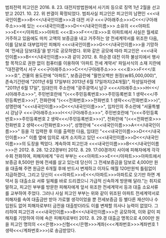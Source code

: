 범죄전력
피고인은 2016. 8. 23. 대전지방법원에서 사기죄 등으로 징역 1년 2월을 선고받고 2021. 10. 22. 위 판결이 확정되었다.
범죄사실
피고인은 피고인의 남편인 <<<내국인이름>>>B<<</내국인이름>>>과 대전 서구 <<<구아래주소>>>C<<</구아래주소>>>에 있는 <<<내국인이름>>>D<<</내국인이름>>> 소유의 <<<아파트>>>E<<</아파트>>>아파트 <<<호>>>F<<</호>>>호 아파트에서 사실은 월세로 거주하고 있음에도 마치 고액의 보증금을 내고 거주하는 양 전세계약서를 위조한 다음, 이를 담보로 대부업자인 피해자 <<<내국인이름>>>G<<</내국인이름>>>을 기망하여 ‘전세금 담보대출'을 받기로 공모하였다.
위와 같은 공모에 따라 피고인은 <<<내국인이름>>>B<<</내국인이름>>>과 같이 2012. 8. 하순경 대전 이하 불상지에서 행사할 목적으로 권한 없이 컴퓨터를 이용하여 ‘아파트 전세 계약서' 파일서식의 소재 지란에 "대전광역시 서구 <<<구아래주소>>>C<<</구아래주소>>> <<<호>>>F<<</호>>>호", 건물의 용도란에 "아파트", 보증금란에 "팔천오백만 원정(￦85,000,000)", 존속기간란에 "2011년 6월 17일부터 2013년 6월 17일까지(24개월)", 작성일자란에 "2011년 6월 17일", 임대인의 주소란에 "광주광역시 남구 <<<시아래주소>>>H<<</시아래주소>>>", 주민번호란에 "(<<<주민등록번호>>>주민등록번호 1 생략<<</주민등록번호>>>)", 전화란에 "(<<<전화번호>>>전화번호 1 생략<<</전화번호>>>)", 성명란에 "<<<내국인이름>>>D<<</내국인이름>>>", 임차인의 주소란에 "서울특별시 강남구 <<<구아래주소>>>I<<</구아래주소>>>", 주민번호란에 "(<<<주민등록번호>>>주민등록번호 2 생략<<</주민등록번호>>>)", 전화란에 "(<<<전화번호>>>전화번호 2 생략<<</전화번호>>>)", 성명란에 "<<<내국인이름>>>A<<</내국인이름>>>" 등을 각 입력한 후 이를 출력한 다음, 임대인 "<<<내국인이름>>>D<<</내국인이름>>>" 이름 옆에 임의로 새겨 소지하고 있던 <<<내국인이름>>>D<<</내국인이름>>>의 도장을 찍었다.
계속하여 피고인과 <<<내국인이름>>>B<<</내국인이름>>>은 2012. 8. 28. 12:22경부터 2012. 8. 29. 17:00경까지 사이에 피해자에게 각각 수회 전화하여, 피해자에게 "우리 부부는 <<<아파트>>>E<<</아파트>>>아파트에서 보증금 8,500만 원에 전세를 살고 있는데 당신이 그 전세보증금을 담보로 4,000만 원을 대출해 주면 원금은 6개월 후에 반드시 변제하고 이자도 매월 120만원씩 틀림없이 지급하겠다, 그리고 당신이 <<<아파트>>>E<<</아파트>>>아파트로 오기만 하면 계약서 등 대출소요 서류 일체를 바로 드리겠으니 가급적 신속하게 방문해 달라."는 취지로 말하고, 피고인 부부를 방문한 피해자에게 앞서 위조한 전세계약서 등과 대출 소요서류를 교부하여 주었다.
그러나 사실 피고인 부부는 위와 같이 위조된 아파트 전세계약서로 피해자를 속여 대출금만 받아 가로챌 생각이었을 뿐 전세보증금 등 별다른 재산이나 수입원도 없어 피해자로부터 금전을 대출받더라도 이를 변제할 의사나 능력이 없었다.
그리하여 피고인과 <<<내국인이름>>>B<<</내국인이름>>>은 공모하여, 이와 같이 피해자를 기망하여 이에 속은 피해자로부터 2012. 8. 29.경 대출금 명목으로 4,000만 원을 피고인 명의의 <<<은행>>>신협<<</은행>>>계좌(<<<계좌번호>>>계좌번호 1 생략<<</계좌번호>>>)로 송금받았다.
